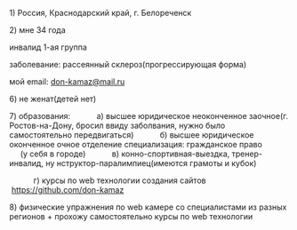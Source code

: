 1) Россия, Краснодарский край, г. Белореченск

2) мне 34 года

инвалид 1-ая группа 

заболевание: рассеянный склероз(прогрессирующая форма)

мой email: don-kamaz@mail.ru

6) не женат(детей нет)

7) образования:
           а) высшее юридическое неоконченное заочное(г. Ростов-на-Дону, бросил ввиду заболвания, нужно было самостоятельно передвигаться)
           б) высшее юридическое оконченное очное отделение специализация: гражданское право                 (у себя в городе)
           в) конно-спортивная-выездка, тренер-инвалид, ну нструктор-паралимпиец(имеются грамоты и кубок)

           г) курсы по web технологии создания сайтов 
                   https://github.com/don-kamaz

8) физические упражнения по web камере со специалистами из разных регионов + прохожу самостоятельно курсы по web технологии